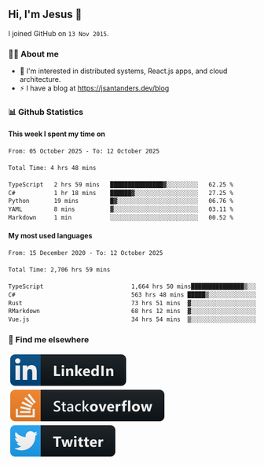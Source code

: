 ## Hi, I'm Jesus 👋

I joined GitHub on `13 Nov 2015`.

<!-- Talking about you -->

### 👨‍💻 About me

- 👦 I'm interested in distributed systems, React.js apps, and cloud architecture.
- ⚡️ I have a blog at <https://jsantanders.dev/blog>

### 📊 Github Statistics

#### This week I spent my time on

<!--START_SECTION:weekly-->

```txt
From: 05 October 2025 - To: 12 October 2025

Total Time: 4 hrs 48 mins

TypeScript   2 hrs 59 mins   ███████████████▓░░░░░░░░░   62.25 %
C#           1 hr 18 mins    ██████▓░░░░░░░░░░░░░░░░░░   27.25 %
Python       19 mins         █▓░░░░░░░░░░░░░░░░░░░░░░░   06.76 %
YAML         8 mins          ▓░░░░░░░░░░░░░░░░░░░░░░░░   03.11 %
Markdown     1 min           ░░░░░░░░░░░░░░░░░░░░░░░░░   00.52 %
```

<!--END_SECTION:weekly-->

#### My most used languages

<!--START_SECTION:alltime-->

```txt
From: 15 December 2020 - To: 12 October 2025

Total Time: 2,706 hrs 59 mins

TypeScript                         1,664 hrs 50 mins███████████████▒░░░░░░░░░   61.50 %
C#                                 563 hrs 48 mins █████▒░░░░░░░░░░░░░░░░░░░   20.83 %
Rust                               73 hrs 51 mins  ▓░░░░░░░░░░░░░░░░░░░░░░░░   02.73 %
RMarkdown                          68 hrs 12 mins  ▓░░░░░░░░░░░░░░░░░░░░░░░░   02.52 %
Vue.js                             34 hrs 54 mins  ▒░░░░░░░░░░░░░░░░░░░░░░░░   01.29 %
```

<!--END_SECTION:alltime-->

### 📢 Find me elsewhere

<p>
  <a target="_blank" href="https://linkedin.com/in/jsantanders">
    <img src="https://github.com/jsantanders/jsantanders/blob/master/img/linkedin.svg" alt="LinkedIn" style="vertical-align:top; margin:4px">
  </a>
  
  <a target="_blank" href="https://stackoverflow.com/users/7318331/jesus-santander">
    <img src="https://github.com/jsantanders/jsantanders/blob/master/img/stackoverflow.svg" alt="StackOverflow" style="vertical-align:top; margin:4px">
  </a>
  
  <a target="_blank" href="http://twitter.com/jsantanders">
    <img src="https://github.com/jsantanders/jsantanders/blob/master/img/twitter.svg" alt="Twitter" style="vertical-align:top; margin:4px">
  </a>
</p>
